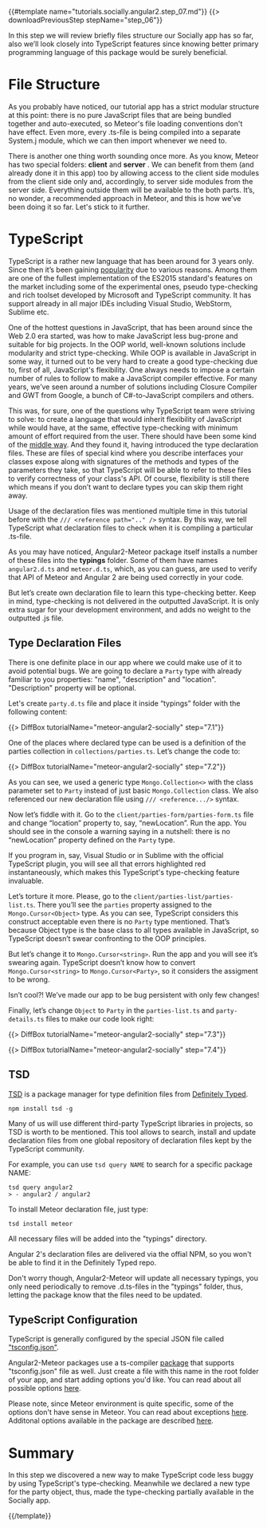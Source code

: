 {{#template name="tutorials.socially.angular2.step_07.md"}}
{{> downloadPreviousStep stepName="step_06"}}  

In this step we will review briefly files structure our Socially app has so far,
also we’ll look closely into TypeScript features since knowing better primary programming language of this package would be surely beneficial.

# File Structure

As you probably have noticed, our tutorial app has a strict modular structure at this point:
there is no pure JavaScript files that are being bundled together and auto-executed, so Meteor's file loading conventions don't have effect.
Even more, every .ts-file is being compiled into a separate System.j module, which we can then import whenever we need to.

There is another one thing worth sounding once more. As you know, Meteor has two special folders: **client** and **server**  .
We can benefit from them (and already done it in this app) too by allowing access to the client side modules from the client side only and, accordingly, to server side modules from the server side.
Everything outside them will be available to the both parts.
It’s, no wonder, a recommended approach in Meteor, and this is how we’ve been doing it so far.
Let's stick to it further.

# TypeScript

TypeScript is a rather new language that has been around for 3 years only.
Since then it’s been gaining [popularity](https://www.google.com/trends/explore#q=%2Fm%2F0n50hxv) due to various reasons. Among them are one of the fullest implementation of the ES2015 standard's features
on the market including some of the experimental ones, pseudo type-checking and rich toolset developed by Microsoft and TypeScript community.
It has support already in all major IDEs including Visual Studio, WebStorm, Sublime etc.

One of the hottest questions in JavaScript, that has been around since the Web 2.0 era started, was how to make JavaScript less bug-prone and
suitable for big projects. In the OOP world, well-known solutions include modularity and strict type-checking. While OOP is available in JavaScript in some way,
it turned out to be very hard to create a good type-checking due to, first of all, JavaScript's flexibility. One always needs to impose a certain number of rules to
follow to make a JavaScript compiler effective. For many years, we’ve seen around a number of solutions including Closure Compiler and GWT from Google, a bunch of C#-to-JavaScript compilers and others.

This was, for sure, one of the questions why TypeScript team were striving to solve: to create a language that would inherit flexibility of JavaScript while would have, at the same, effective type-checking with minimum amount of effort required from the user. There should have been some kind of the [middle way](https://en.wikipedia.org/wiki/Middle_Way).
And they found it, having introduced the type declaration files. These are files of special kind where you describe interfaces your classes expose along with signatures of the methods and types of the parameters they take, so that TypeScript will be able to refer to these files to verify correctness of your class's API.
Of course, flexibility is still there which means if you don’t want to declare types you can skip them right away.

Usage of the declaration files was mentioned multiple time in this tutorial before with the `/// <reference path=".." />` syntax. By this way, we tell TypeScript what declaration files to check when it is compiling a particular .ts-file.

As you may have noticed, Angular2-Meteor package itself installs a number of these files into the **typings** folder.
Some of them have names `angular2.d.ts` and `meteor.d.ts`, which, as you can guess, are used to verify that API of Meteor and Angular 2 are being used correctly in your code.

But let’s create own declaration file to learn this type-checking better.
Keep in mind, type-checking is not delivered in the outputted JavaScript. It is only extra sugar for your development environment, and adds no weight to the outputted .js file.

## Type Declaration Files

There is one definite place in our app where we could make use of it to avoid potential bugs.
We are going to declare a `Party` type with already familiar to you properties: "name", "description" and "location". "Description" property will be optional.

Let's create `party.d.ts` file and place it inside “typings” folder with the following content:

{{> DiffBox tutorialName="meteor-angular2-socially" step="7.1"}}

One of the places where declared type can be used is a definition of the parties collection in `collections/parties.ts`.
Let’s change the code to:

{{> DiffBox tutorialName="meteor-angular2-socially" step="7.2"}}

As you can see, we used a generic type `Mongo.Collection<>` with the class parameter set to `Party` instead of just basic
`Mongo.Collection` class. We also referenced our new declaration file using `/// <reference.../>` syntax.

Now let’s fiddle with it. Go to the `client/parties-form/parties-form.ts` file and change “location” property to, say,
“newLocation”. Run the app. You should see in the console a warning saying in a nutshell: there is no “newLocation” property defined on the `Party` type.

If you program in, say, Visual Studio or in Sublime with the official TypeScript plugin,
you will see all that errors highlighted red instantaneously, which makes this TypeScript's type-checking feature invaluable.

Let’s torture it more. Please, go to the `client/parties-list/parties-list.ts`.
There you’ll see the `parties` property assigned to the `Mongo.Cursor<Object>` type. As you can see, TypeScript considers this construct acceptable even there is no `Party` type mentioned. That’s because Object type is the base class to all types available in JavaScript, so TypeScript doesn’t swear confronting to the OOP principles.

But let’s change it to `Mongo.Cursor<string>`. Run the app and you will see it’s swearing again.
TypeScript doesn’t know how to convert `Mongo.Cursor<string>` to `Mongo.Cursor<Party>`, so it considers the assigment to be wrong.

Isn’t cool?! We’ve made our app to be bug persistent with only few changes!

Finally, let’s change `Object` to `Party` in the `parties-list.ts` and `party-details.ts` files to make our code look right:

{{> DiffBox tutorialName="meteor-angular2-socially" step="7.3"}}

{{> DiffBox tutorialName="meteor-angular2-socially" step="7.4"}}

## TSD

[TSD](https://github.com/DefinitelyTyped/tsd) is a package manager for type definition files from [Definitely Typed](http://definitelytyped.org/).

    npm install tsd -g

Many of us will use different third-party TypeScript libraries in projects, so
TSD is worth to be mentioned. This tool allows to search, install and update
declaration files from one global repository of declaration files kept by the TypeScript community.

For example, you can use `tsd query NAME` to search for a specific package NAME:

    tsd query angular2
    > - angular2 / angular2

To install Meteor declaration file, just type:

    tsd install meteor

All necessary files will be added into the "typings" directory.

Angular 2's declaration files are delivered via the offial NPM, so 
you won't be able to find it in the Definitely Typed repo.

Don't worry though, Angular2-Meteor will update all necessary typings, you only need periodically
to remove .d.ts-files in the "typings" folder, thus, letting the package know that
the files need to be updated.

## TypeScript Configuration

TypeScript is generally configured by the special JSON file called ["tsconfig.json"](https://github.com/Microsoft/typescript/wiki/tsconfig.json).

Angular2-Meteor packages use a ts-compiler [package](https://github.com/barbatus/ts-compilers) that supports "tsconfig.json" file as well.
Just create a file with this name in the root folder of your app, and start adding options you'd like.
You can read about all possible options [here](https://github.com/Microsoft/TypeScript/wiki/Compiler-Options).

Please note, since Meteor environment is quite specific, some of the options don't have sense in Meteor.
You can read about exceptions [here](https://github.com/barbatus/typescript#compiler-options).
Additonal options available in the package are described [here](https://github.com/barbatus/ts-compilers#typescript-config).

# Summary

In this step we discovered a new way to make TypeScript code less buggy by using TypeScript's type-checking.
Meanwhile we declared a new type for the party object, thus, made the type-checking partially available in the Socially app.
  
{{/template}}
